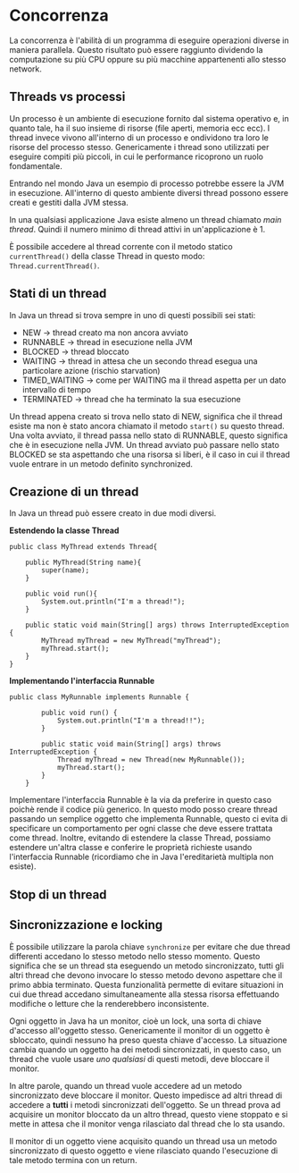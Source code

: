 # Concorrenza

La concorrenza è l'abilità di un programma di eseguire operazioni diverse in maniera parallela.
Questo risultato può essere raggiunto dividendo la computazione su più CPU oppure su più macchine
appartenenti allo stesso network.

## Threads vs processi
Un processo è un ambiente di esecuzione fornito dal sistema operativo e, in quanto tale, ha il suo insieme
di risorse (file aperti, memoria ecc ecc).
I thread invece vivono all'interno di un processo e ondividono tra loro le risorse del processo stesso.
Genericamente i thread sono utilizzati per eseguire compiti più piccoli, in cui le performance ricoprono
un ruolo fondamentale.

Entrando nel mondo Java un esempio di processo potrebbe essere la JVM in esecuzione. All'interno di
questo ambiente diversi thread possono essere creati e gestiti dalla JVM stessa.

In una qualsiasi applicazione Java esiste almeno un thread chiamato _main thread_. Quindi il numero minimo di
thread attivi in un'applicazione è 1.

È possibile accedere al thread corrente con il metodo statico `currentThread()` della classe Thread in questo 
modo: `Thread.currentThread()`.

## Stati di un thread

In Java un thread si trova sempre in uno di questi possibili sei stati:

* NEW -> thread creato ma non ancora avviato
* RUNNABLE -> thread in esecuzione nella JVM
* BLOCKED -> thread bloccato
* WAITING -> thread in attesa che un secondo thread esegua una particolare azione (rischio starvation)
* TIMED_WAITING -> come per WAITING ma il thread aspetta per un dato intervallo di tempo
* TERMINATED -> thread che ha terminato la sua esecuzione

Un thread appena creato si trova nello stato di NEW, significa che il thread esiste ma non è stato ancora
chiamato il metodo `start()` su questo thread. Una volta avviato, il thread passa nello stato di RUNNABLE, 
questo significa che è in esecuzione nella JVM. 
Un thread avviato può passare nello stato BLOCKED se sta aspettando che una risorsa si liberi, è il caso in 
cui il thread vuole entrare in un metodo definito synchronized.

## Creazione di un thread

In Java un thread può essere creato in due modi diversi.

**Estendendo la classe Thread**
```
public class MyThread extends Thread{

    public MyThread(String name){
        super(name);
    }

    public void run(){
        System.out.println("I'm a thread!");
    }

    public static void main(String[] args) throws InterruptedException {
		MyThread myThread = new MyThread("myThread");
		myThread.start();
	}
}
```


**Implementando l'interfaccia Runnable**
```
public class MyRunnable implements Runnable {

		public void run() {
			System.out.println("I'm a thread!!");
		}

		public static void main(String[] args) throws InterruptedException {
			Thread myThread = new Thread(new MyRunnable());
			myThread.start();
		}
	}
```

Implementare l'interfaccia Runnable è la via da preferire in questo caso poichè rende il codice più
generico. In questo modo posso creare thread passando un semplice oggetto che implementa Runnable, 
questo ci evita di specificare un comportamento per ogni classe che deve essere trattata come thread.
Inoltre, evitando di estendere la classe Thread, possiamo estendere un'altra classe e conferire le proprietà
richieste usando l'interfaccia Runnable (ricordiamo che in Java l'ereditarietà multipla non esiste).

## Stop di un thread


## Sincronizzazione e locking

È possibile utilizzare la parola chiave `synchronize` per evitare che due thread differenti accedano lo stesso
metodo nello stesso momento.
Questo significa che se un thread sta eseguendo un metodo sincronizzato, tutti gli altri thread che devono
invocare lo stesso metodo devono aspettare che il primo abbia terminato.
Questa funzionalità permette di evitare situazioni in cui due thread accedano simultaneamente alla stessa 
risorsa effettuando modifiche o letture che la renderebbero inconsistente. 

Ogni oggetto in Java ha un monitor, cioè un lock, una sorta di chiave d'accesso all'oggetto stesso.
Genericamente il monitor di un oggetto è sbloccato, quindi nessuno ha preso questa chiave d'accesso.
La situazione cambia quando un oggetto ha dei metodi sincronizzati, in questo caso, un thread che vuole 
usare _uno qualsiasi_ di questi metodi, deve bloccare il monitor.

In altre parole, quando un thread vuole accedere ad un metodo sincronizzato deve bloccare il monitor. Questo
impedisce ad altri thread di accedere a **tutti** i metodi sincronizzati dell'oggetto. Se un thread prova
ad acquisire un monitor bloccato da un altro thread, questo viene stoppato e si mette in attesa che il monitor
venga rilasciato dal thread che lo sta usando.

Il monitor di un oggetto viene acquisito quando un thread usa un metodo sincronizzato di questo oggetto e
viene rilasciato quando l'esecuzione di tale metodo termina con un return.



